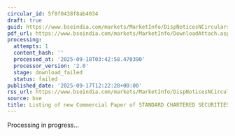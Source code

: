```yaml
---
circular_id: 5f8f0438f8ab4034
draft: true
guid: https://www.bseindia.com/markets/MarketInfo/DispNoticesNCirculars.aspx?Noticeid={E24C2FBD-ABAC-4E63-9F36-7E85CBA16D5C}&noticeno=20250917-36&dt=09/17/2025&icount=36&totcount=57&flag=0
pdf_url: https://www.bseindia.com/markets/MarketInfo/DownloadAttach.aspx?id=20250917-36&attachedId=
processing:
  attempts: 1
  content_hash: ''
  processed_at: '2025-09-18T03:42:58.470390'
  processor_version: '2.0'
  stage: download_failed
  status: failed
published_date: '2025-09-17T12:22:28+00:00'
rss_url: https://www.bseindia.com/markets/MarketInfo/DispNoticesNCirculars.aspx?Noticeid={E24C2FBD-ABAC-4E63-9F36-7E85CBA16D5C}&noticeno=20250917-36&dt=09/17/2025&icount=36&totcount=57&flag=0
source: bse
title: Listing of new Commercial Paper of STANDARD CHARTERED SECURITIES (INDIA) LIMITED
---
```


Processing in progress...